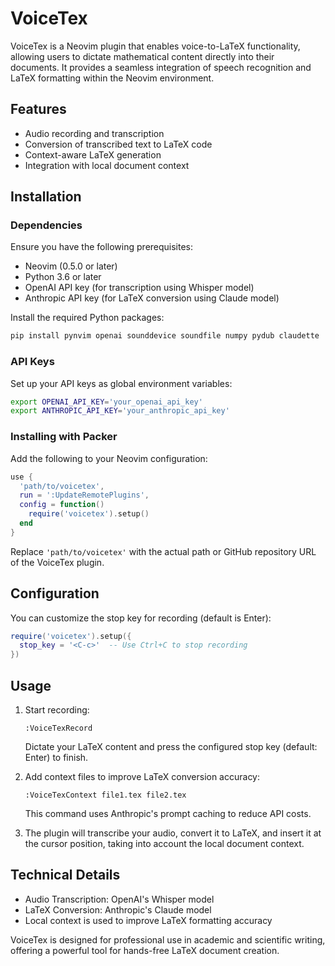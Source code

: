 # VoiceTex

VoiceTex is a Neovim plugin that enables voice-to-LaTeX functionality, allowing users to dictate mathematical content directly into their documents. It provides a seamless integration of speech recognition and LaTeX formatting within the Neovim environment.

## Features

- Audio recording and transcription
- Conversion of transcribed text to LaTeX code
- Context-aware LaTeX generation
- Integration with local document context

## Installation

### Dependencies

Ensure you have the following prerequisites:

- Neovim (0.5.0 or later)
- Python 3.6 or later
- OpenAI API key (for transcription using Whisper model)
- Anthropic API key (for LaTeX conversion using Claude model)

Install the required Python packages:

```bash
pip install pynvim openai sounddevice soundfile numpy pydub claudette
```

### API Keys

Set up your API keys as global environment variables:

```bash
export OPENAI_API_KEY='your_openai_api_key'
export ANTHROPIC_API_KEY='your_anthropic_api_key'
```

### Installing with Packer

Add the following to your Neovim configuration:

```lua
use {
  'path/to/voicetex',
  run = ':UpdateRemotePlugins',
  config = function()
    require('voicetex').setup()
  end
}
```

Replace `'path/to/voicetex'` with the actual path or GitHub repository URL of the VoiceTex plugin.

## Configuration

You can customize the stop key for recording (default is Enter):

```lua
require('voicetex').setup({
  stop_key = '<C-c>'  -- Use Ctrl+C to stop recording
})
```

## Usage

1. Start recording:
   ```
   :VoiceTexRecord
   ```
   Dictate your LaTeX content and press the configured stop key (default: Enter) to finish.

2. Add context files to improve LaTeX conversion accuracy:
   ```
   :VoiceTexContext file1.tex file2.tex
   ```
   This command uses Anthropic's prompt caching to reduce API costs.

3. The plugin will transcribe your audio, convert it to LaTeX, and insert it at the cursor position, taking into account the local document context.

## Technical Details

- Audio Transcription: OpenAI's Whisper model
- LaTeX Conversion: Anthropic's Claude model
- Local context is used to improve LaTeX formatting accuracy

VoiceTex is designed for professional use in academic and scientific writing, offering a powerful tool for hands-free LaTeX document creation.

